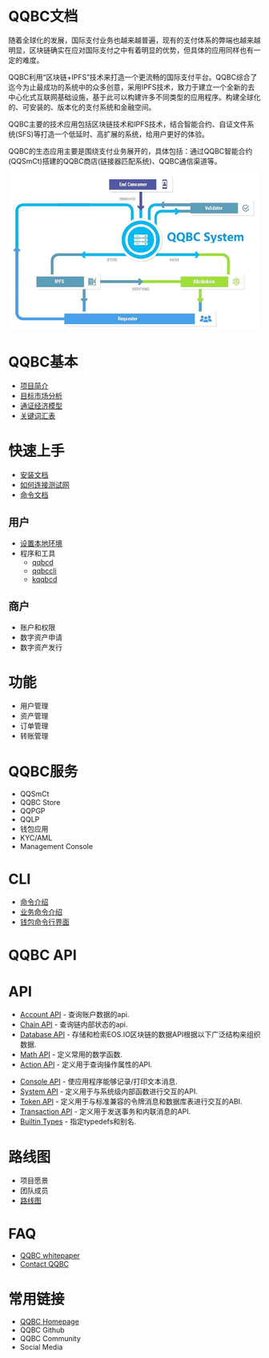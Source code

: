# QQBC文档

随着全球化的发展，国际支付业务也越来越普遍，现有的支付体系的弊端也越来越明显，区块链确实在应对国际支付之中有着明显的优势，但具体的应用同样也有一定的难度。

QQBC利用“区块链+IPFS”技术来打造一个更流畅的国际支付平台。QQBC综合了迄今为止最成功的系统中的众多创意，采用IPFS技术，致力于建立一个全新的去中心化式互联网基础设施，基于此可以构建许多不同类型的应用程序。构建全球化的、可安装的、版本化的支付系统和金融空间。

QQBC主要的技术应用包括区块链技术和IPFS技术，结合智能合约、自证文件系统(SFS)等打造一个低延时、高扩展的系统，给用户更好的体验。

QQBC的生态应用主要是围绕支付业务展开的，具体包括：通过QQBC智能合约(QQSmCt)搭建的QQBC商店(链接器匹配系统)、QQBC通信渠道等。

![](qqbc-toc.jpg)

# QQBC基本

* [项目简介](chap/qqbc-basics.md)
* [目标市场分析](chap/qqbc-marketing.md)
* [通证经济模型](chap/qqbc-tokeneco.md)
* [关键词汇表](chap/qqbc-glossary.md)

# 快速上手

* [安装文档](01-user/00_install/index.md)
* [如何连接测试网](01-user/04_testnet/index.md)
* [命令文档](02-cli/index.md)

## 用户

* [设置本地环境](01-user/00_install/index.md)
  <!--* 获取代码
  * 编译QQBC链
  * 安装可执行文件-->
* 程序和工具
  * [qqbcd](01-user/01_qqbcd/index.md)
  * [qqbccli](01-user/02_qqbccli/index.md)
  * [kqqbcd](01-user/03_kqqbcd/index.md)
<!--  * launcher
  * snapshot
  * eosiocpp-->

## 商户

* 账户和权限
* 数字资产申请
* 数字资产发行

# 功能

* 用户管理
* 资产管理
* 订单管理
* 转账管理

# QQBC服务

* QQSmCt
* QQBC Store
* QQPGP
* QQLP
* 钱包应用
* KYC/AML
* Management Console

# CLI

* [命令介绍](02-cli/qqbccli命令介绍.md)
* [业务命令介绍](02-cli/qqbccli业务命令介绍.md)
* [钱包命令行界面](02-cli/qqbc钱包命令介绍.md)

# QQBC API
# API
* [Account API](03-api/Account-API.md) - 查询账户数据的api.
* [Chain API](03-api/Chain-API.md) - 查询链内部状态的api.
* [Database API](03-api/Database-API.md) - 存储和检索EOS.IO区块链的数据API根据以下广泛结构来组织数据.
* [Math API](03-api/Math-API.md) - 定义常用的数学函数.
* [Action API](03-api/Account-API.md) - 定义用于查询操作属性的API.
<!--* [Memory API]() - 定义常用的记忆功能.-->
* [Console API](03-api/Console-API.md) - 使应用程序能够记录/打印文本消息.
* [System API](03-api/System-API.md) - 定义用于与系统级内部函数进行交互的API.
* [Token API](03-api/Token-API.md) - 定义用于与标准兼容的令牌消息和数据库表进行交互的ABI.
* [Transaction API](03-api/Transaction-API.md) - 定义用于发送事务和内联消息的API.
* [Builtin Types](03-api/Types.md) - 指定typedefs和别名.



# 路线图

* 项目愿景
* 团队成员
* [路线图](http://www.qqbcipfs.com/#roadmap)

# FAQ

* [QQBC whitepaper](http://www.qqbcipfs.com/QQBC_International_Payments_Whitepaper.pdf)
* [Contact QQBC](http://www.qqbcipfs.com/#partners)

# 常用链接

* [QQBC Homepage](http://www.qqbcipfs.com/)
* QQBC Github
* QQBC Community
* Social Media

